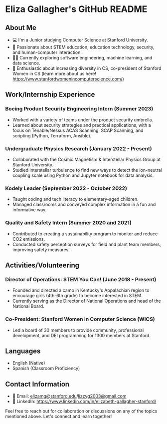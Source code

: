 # Eliza Gallagher's GitHub README

## About Me

- 💻 I'm a Junior studying Computer Science at Stanford University.
- 💼 Passionate about STEM education, education technology, security, and human-computer interaction.
- 👩‍💻 Currently exploring software engineering, machine learning, and data science.
- 💜 Enthusiastic about increasing diversity in CS, co-president of Stanford Women in CS (learn more about us here! https://www.stanfordwomenincomputerscience.com/)

## Work/Internship Experience

### Boeing Product Security Engineering Intern (Summer 2023)

- Worked with a variety of teams under the product security umbrella.
- Learned about security strategies and practical applications, with a focus on Tenable/Nessus ACAS Scanning, SCAP Scanning, and scripting (Python, Terraform, Ansible).

### Undergraduate Physics Research (January 2022 - Present)

- Collaborated with the Cosmic Magnetism & Interstellar Physics Group at Stanford University.
- Studied interstellar turbulence to find new ways to detect the ion-neutral coupling scale using Python and Jupyter notebook for data analysis.

### Kodely Leader (September 2022 - October 2022)

- Taught coding and tech literacy to elementary-aged children.
- Managed classrooms and conveyed complex information in a fun and informative way.

### Quality and Safety Intern (Summer 2020 and 2021)

- Contributed to creating a sustainability program to monitor and reduce CO2 emissions.
- Conducted safety perception surveys for field and plant team members, improving safety measures.

## Activities/Volunteering

### Director of Operations: STEM You Can! (June 2018 - Present)

- Founded and directed a camp in Kentucky's Appalachian region to encourage girls (4th-6th grade) to become interested in STEM.
- Currently serving as the Director of National Operations and head of the National Board.

### Co-President: Stanford Women in Computer Science (WiCS)

- Led a board of 30 members to provide community, professional development, and DEI programming for 1300 members at Stanford.

## Languages

- English (Native)
- Spanish (Classroom Proficiency)

## Contact Information

- 📧 Email: elizamg@stanford.edu/lizzyg2003@gmail.com
- 📱 LinkedIn: https://www.linkedin.com/in/elizabeth-gallagher-stanford/

Feel free to reach out for collaboration or discussions on any of the topics mentioned above. Let's connect and learn together!
